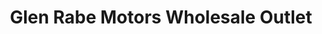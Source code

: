 ---
title: "Glen Rabe Motors Wholesale Outlet"
url: /ardmore/glen-rabe-motors-wholesale-outlet/
shop: car
---